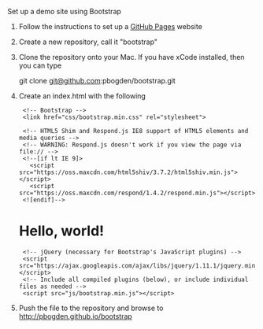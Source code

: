 
Set up a demo site using Bootstrap

1. Follow the instructions to set up a <a href="https://pages.github.com/">GitHub Pages</a> website

2. Create a new repository, call it "bootstrap"

3. Clone the repository onto your Mac.  If you have xCode installed, then you can type

    git clone git@github.com:pbogden/bootstrap.git

4. Create an index.html with the following

    <!DOCTYPE html>
    <html lang="en">
      <head>
        <meta charset="utf-8">
        <meta http-equiv="X-UA-Compatible" content="IE=edge">
        <meta name="viewport" content="width=device-width, initial-scale=1">
        <title>Bootstrap 101 Template</title>
    
        <!-- Bootstrap -->
        <link href="css/bootstrap.min.css" rel="stylesheet">
    
        <!-- HTML5 Shim and Respond.js IE8 support of HTML5 elements and media queries -->
        <!-- WARNING: Respond.js doesn't work if you view the page via file:// -->
        <!--[if lt IE 9]>
          <script src="https://oss.maxcdn.com/html5shiv/3.7.2/html5shiv.min.js"></script>
          <script src="https://oss.maxcdn.com/respond/1.4.2/respond.min.js"></script>
        <![endif]-->
      </head>
      <body>
        <h1>Hello, world!</h1>
    
        <!-- jQuery (necessary for Bootstrap's JavaScript plugins) -->
        <script src="https://ajax.googleapis.com/ajax/libs/jquery/1.11.1/jquery.min.js"></script>
        <!-- Include all compiled plugins (below), or include individual files as needed -->
        <script src="js/bootstrap.min.js"></script>
      </body>
    </html>
    
5. Push the file to the repository and browse to http://pbogden.github.io/bootstrap
